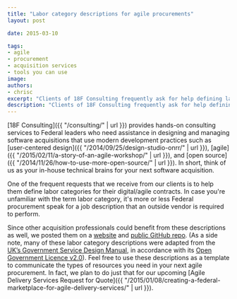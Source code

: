 ```yaml
---
title: "Labor category descriptions for agile procurements"
layout: post

date: 2015-03-10

tags:
- agile
- procurement
- acquisition services
- tools you can use
image: 
authors:
- chrisc
excerpt: "Clients of 18F Consulting frequently ask for help defining labor categories for agile contracts. We’ve published these definitions in a public GitHub repo so other acquisition professionals can benefit from them, too. Read on for more details."
description: "Clients of 18F Consulting frequently ask for help defining labor categories for agile contracts. We’ve published these definitions in a public GitHub repo so other acquisition professionals can benefit from them, too. Read on for more details."
---
```


[18F Consulting]({{ "/consulting/" | url }}) provides hands-on consulting services to Federal leaders who need assistance in designing and managing software acquisitions that use modern development practices such as [user-centered design]({{ "/2014/09/25/design-studio-onrr/" | url }}), [agile]({{ "/2015/02/11/a-story-of-an-agile-workshop/" | url }}), and [open source]({{ "/2014/11/26/how-to-use-more-open-source/" | url }}). In short, think of us as your in-house technical brains for your next software acquisition.

One of the frequent requests that we receive from our clients is to help them define labor categories for their digital/agile contracts. In case you're unfamiliar with the term labor category, it's more or less Federal procurement speak for a job description that an outside vendor is required to perform.

Since other acquisition professionals could benefit from these descriptions as well, we posted them on a [website](https://pages.18f.gov/agile-labor-categories/) and [public GitHub repo](https://github.com/18F/agile-labor-categories). (As a side note, many of these labor category descriptions were adapted from the [UK’s Government Service Design Manual](https://www.gov.uk/service-manual), in accordance with its [Open Government Licence v2.0](http://www.nationalarchives.gov.uk/doc/open-government-licence/version/2/)). Feel free to use these descriptions as a template to communicate the types of resources you need in your next agile procurement. In fact, we plan to do just that for our upcoming [Agile Delivery Services Request for Quote]({{ "/2015/01/08/creating-a-federal-marketplace-for-agile-delivery-services/" | url }}).
